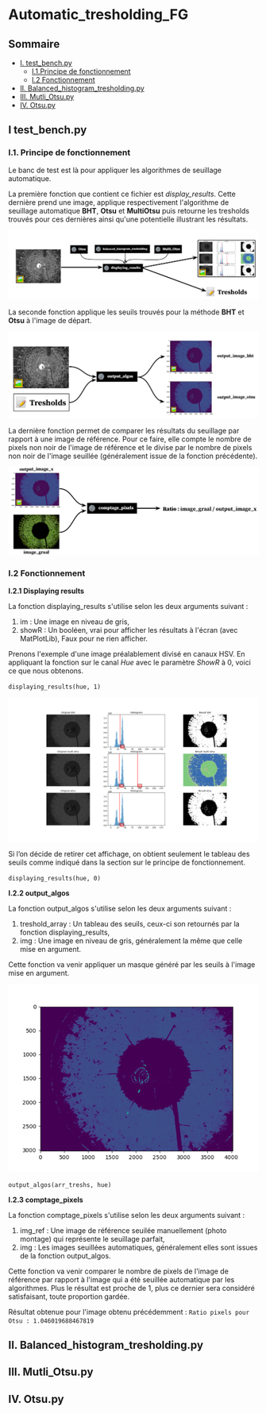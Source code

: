 # Automatic_tresholding_FG

## Sommaire

- [I. test_bench.py](#I.-test_bench.py)
  * [I.1.Principe de fonctionnement](#I.1.-Principe-de-fonctionnement)
  * [I.2 Fonctionnement](#I.2-Fonctionnement)
- [II. Balanced_histogram_tresholding.py](#II.-Balanced_histogram_tresholding.py)
- [III. Mutli_Otsu.py](#III.-Mutli_Otsu.py)
- [IV. Otsu.py](#IV.-Otsu.py)


## I test_bench.py

### I.1. Principe de fonctionnement

Le banc de test est là pour appliquer les algorithmes de seuillage automatique.

La première fonction que contient ce fichier est _display_results_. Cette dernière prend une image, applique respectivement l'algorithme de seuillage automatique **BHT**, **Otsu** et **MultiOtsu** puis retourne les tresholds trouvés pour ces dernières ainsi qu'une potentielle illustrant les résultats.

![Principe de fonction display_results](images/display_results_function.png)

La seconde fonction applique les seuils trouvés pour la méthode **BHT** et **Otsu** à l'image de départ.

![Principe de fonction output algos](images/output_algos_function.png)

La dernière fonction permet de comparer les résultats du seuillage par rapport à une image de référence. Pour ce faire, elle compte le nombre de pixels non noir de l'image de référence et le divise par le nombre de pixels non noir de l'image seuillée (généralement issue de la fonction précédente).

![Principe de fonction comptage pixels](images/comptage_pixels_function.png)

### I.2 Fonctionnement

**I.2.1 Displaying results**

La fonction displaying_results s'utilise selon les deux arguments suivant : 
1. im : Une image en niveau de gris,
2. showR : Un booléen, vrai pour afficher les résultats à l'écran (avec MatPlotLib), Faux pour ne rien afficher.

Prenons l'exemple d'une image préalablement divisé en canaux HSV. En appliquant la fonction sur le canal *Hue* avec le paramètre *ShowR* à 0, voici ce que nous obtenons.

`displaying_results(hue, 1)`

![fonction displaying results sur canal hue](images/displaying_results_hue.png)

Si l’on décide de retirer cet affichage, on obtient seulement le tableau des seuils comme indiqué dans la section sur le principe de fonctionnement.

`displaying_results(hue, 0)`

**I.2.2 output_algos**

La fonction output_algos s'utilise selon les deux arguments suivant : 
1. treshold_array : Un tableau des seuils, ceux-ci son retournés par la fonction displaying_results,
2. img : Une image en niveau de gris, généralement la même que celle mise en argument.

Cette fonction va venir appliquer un masque généré par les seuils à l'image mise en argument.

![fonction output algos resultat](images/image_seuillee_BHT.png)

`output_algos(arr_treshs, hue)`

**I.2.3 comptage_pixels**

La fonction comptage_pixels s'utilise selon les deux arguments suivant : 
1. img_ref : Une image de référence seuilée manuellement (photo montage) qui représente le seuillage parfait,
2. img : Les images seuillées automatiques, généralement elles sont issues de la fonction output_algos.

Cette fonction va venir comparer le nombre de pixels de l'image de référence par rapport à l'image qui a été seuillée automatique par les algorithmes. Plus le résultat est proche de 1, plus ce dernier sera considéré satisfaisant, toute proportion gardée.

Résultat obtenue pour l'image obtenu précédemment : `Ratio pixels pour Otsu : 1.046019688467819`

## II. Balanced_histogram_tresholding.py

## III. Mutli_Otsu.py

## IV. Otsu.py


